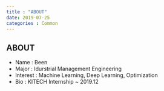 ```yaml
---
title : "ABOUT"
date: 2019-07-25
categories : Common
---
```

## ABOUT
* Name : Been 
* Major : Idurstrial Management Engineering
* Interest : Machine Learning, Deep Learning, Optimization
* Bio : KITECH Internship  ~ 2019.12
